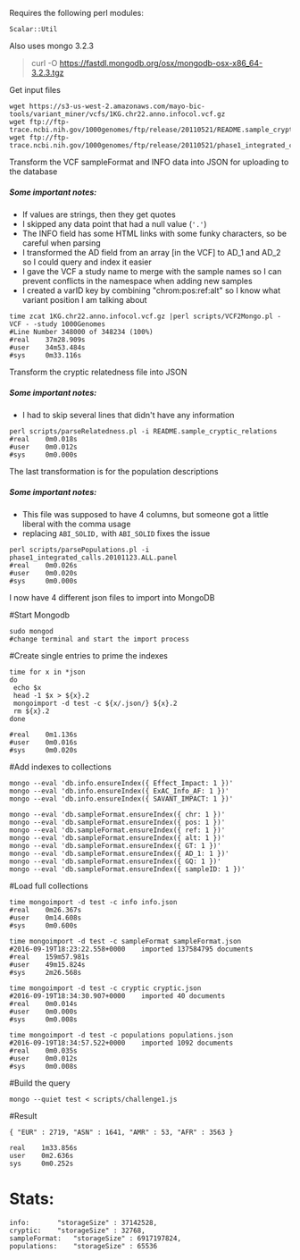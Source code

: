 Requires the following perl modules:
```
Scalar::Util
```
Also uses mongo 3.2.3
> curl -O https://fastdl.mongodb.org/osx/mongodb-osx-x86_64-3.2.3.tgz

Get input files
```
wget https://s3-us-west-2.amazonaws.com/mayo-bic-tools/variant_miner/vcfs/1KG.chr22.anno.infocol.vcf.gz
wget ftp://ftp-trace.ncbi.nih.gov/1000genomes/ftp/release/20110521/README.sample_cryptic_relations
wget ftp://ftp-trace.ncbi.nih.gov/1000genomes/ftp/release/20110521/phase1_integrated_calls.20101123.ALL.panel
```
Transform the VCF sampleFormat and INFO data into JSON for uploading to the database
##### Some important notes:
* If values are strings, then they get quotes
* I skipped any data point that had a null value (`'.'`)
* The INFO field has some HTML links with some funky characters, so be careful when parsing
* I transformed the AD field from an array [in the VCF] to AD_1 and AD_2 so I could query and index it easier
* I gave the VCF a study name to merge with the sample names so I can prevent conflicts in the namespace when adding new samples
* I created a varID key by combining "chrom:pos:ref:alt" so I know what variant position I am talking about
```
time zcat 1KG.chr22.anno.infocol.vcf.gz |perl scripts/VCF2Mongo.pl -VCF - -study 1000Genomes 
#Line Number 348000 of 348234 (100%)
#real    37m28.909s
#user    34m53.484s
#sys     0m33.116s
```

Transform the cryptic relatedness file into JSON
##### Some important notes:
* I had to skip several lines that didn't have any information

```
perl scripts/parseRelatedness.pl -i README.sample_cryptic_relations
#real    0m0.018s
#user    0m0.012s
#sys     0m0.000s
```

The last transformation is for the population descriptions
##### Some important notes:
* This file was supposed to have 4 columns, but someone got a little liberal with the comma usage
 * replacing `ABI_SOLID,` with `ABI_SOLID` fixes the issue

```
perl scripts/parsePopulations.pl -i phase1_integrated_calls.20101123.ALL.panel
#real    0m0.026s
#user    0m0.020s
#sys     0m0.000s
```
I now have 4 different json files to import into MongoDB


#Start Mongodb

```
sudo mongod
#change terminal and start the import process

```

#Create single entries to prime the indexes
```
time for x in *json
do
 echo $x
 head -1 $x > ${x}.2
 mongoimport -d test -c ${x/.json/} ${x}.2 
 rm ${x}.2
done

#real    0m1.136s
#user    0m0.016s
#sys     0m0.020s
```

#Add indexes to collections
```
mongo --eval 'db.info.ensureIndex({ Effect_Impact: 1 })'
mongo --eval 'db.info.ensureIndex({ ExAC_Info_AF: 1 })'
mongo --eval 'db.info.ensureIndex({ SAVANT_IMPACT: 1 })'

mongo --eval 'db.sampleFormat.ensureIndex({ chr: 1 })'
mongo --eval 'db.sampleFormat.ensureIndex({ pos: 1 })'
mongo --eval 'db.sampleFormat.ensureIndex({ ref: 1 })'
mongo --eval 'db.sampleFormat.ensureIndex({ alt: 1 })'
mongo --eval 'db.sampleFormat.ensureIndex({ GT: 1 })'
mongo --eval 'db.sampleFormat.ensureIndex({ AD_1: 1 })'
mongo --eval 'db.sampleFormat.ensureIndex({ GQ: 1 })'
mongo --eval 'db.sampleFormat.ensureIndex({ sampleID: 1 })'

```

#Load full collections
```
time mongoimport -d test -c info info.json
#real    0m26.367s
#user    0m14.608s
#sys     0m0.600s

time mongoimport -d test -c sampleFormat sampleFormat.json
#2016-09-19T18:23:22.558+0000    imported 137584795 documents
#real    159m57.981s
#user    49m15.824s
#sys     2m26.568s

time mongoimport -d test -c cryptic cryptic.json
#2016-09-19T18:34:30.907+0000    imported 40 documents
#real    0m0.014s
#user    0m0.000s
#sys     0m0.008s

time mongoimport -d test -c populations populations.json
#2016-09-19T18:34:57.522+0000    imported 1092 documents
#real    0m0.035s
#user    0m0.012s
#sys     0m0.008s

```

#Build the query
```
mongo --quiet test < scripts/challenge1.js
```
#Result

```
{ "EUR" : 2719, "ASN" : 1641, "AMR" : 53, "AFR" : 3563 }

real    1m33.856s
user    0m2.636s
sys     0m0.252s

```
# Stats:
```
info:  		"storageSize" : 37142528,
cryptic:	"storageSize" : 32768,
sampleFormat:	"storageSize" : 6917197824,
populations:	"storageSize" : 65536


```
